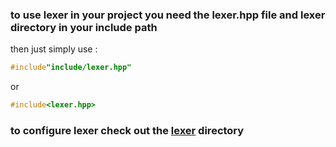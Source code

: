 ### to use lexer in your project you need the lexer.hpp file and lexer directory in your include path
then just simply use :
```cpp
#include"include/lexer.hpp"
```
or
```cpp
#include<lexer.hpp>
```
### to configure lexer check out the **[lexer](/include/lexer)** directory
